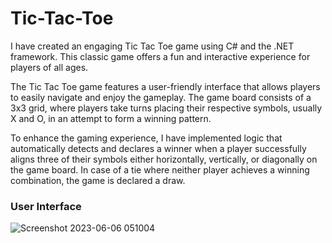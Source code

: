 # Tic-Tac-Toe
I have created an engaging Tic Tac Toe game using C# and the .NET framework. This classic game offers a fun and interactive experience for players of all ages.

The Tic Tac Toe game features a user-friendly interface that allows players to easily navigate and enjoy the gameplay. The game board consists of a 3x3 grid, where players take turns placing their respective symbols, usually X and O, in an attempt to form a winning pattern.

To enhance the gaming experience, I have implemented logic that automatically detects and declares a winner when a player successfully aligns three of their symbols either horizontally, vertically, or diagonally on the game board. In case of a tie where neither player achieves a winning combination, the game is declared a draw.

### User Interface
![Screenshot 2023-06-06 051004](https://github.com/usmaan0786/Tic-Tac-Toe/assets/72275107/6e39af18-8a9a-4ccc-bb1d-cc112e73bab9)
